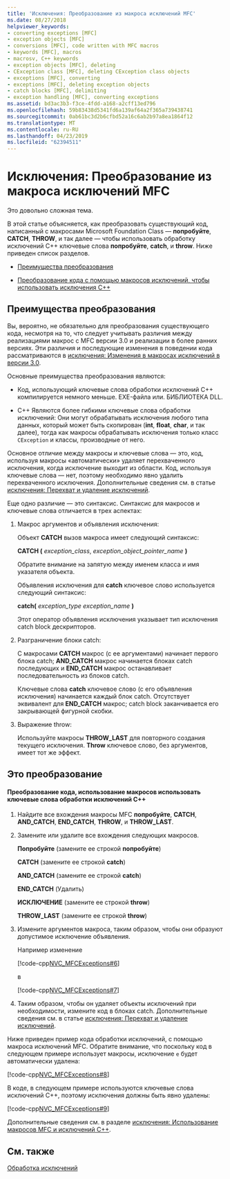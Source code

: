 ```yaml
---
title: 'Исключения: Преобразование из макроса исключений MFC'
ms.date: 08/27/2018
helpviewer_keywords:
- converting exceptions [MFC]
- exception objects [MFC]
- conversions [MFC], code written with MFC macros
- keywords [MFC], macros
- macrosv, C++ keywords
- exception objects [MFC], deleting
- CException class [MFC], deleting CException class objects
- exceptions [MFC], converting
- exceptions [MFC], deleting exception objects
- catch blocks [MFC], delimiting
- exception handling [MFC], converting exceptions
ms.assetid: bd3ac3b3-f3ce-4fdd-a168-a2cff13ed796
ms.openlocfilehash: 59b83438d5341fd6a139af64a2f365a739438741
ms.sourcegitcommit: 0ab61bc3d2b6cfbd52a16c6ab2b97a8ea1864f12
ms.translationtype: MT
ms.contentlocale: ru-RU
ms.lasthandoff: 04/23/2019
ms.locfileid: "62394511"
---
```

# <a name="exceptions-converting-from-mfc-exception-macros"></a>Исключения: Преобразование из макроса исключений MFC

Это довольно сложная тема.

В этой статье объясняется, как преобразовать существующий код, написанный с макросами Microsoft Foundation Class — **попробуйте**, **CATCH**, **THROW**, и так далее — чтобы использовать обработку исключений C++ ключевые слова **попробуйте**, **catch**, и **throw**. Ниже приведен список разделов.

- [Преимущества преобразования](#_core_advantages_of_converting)

- [Преобразование кода с помощью макросов исключений, чтобы использовать исключения C++](#_core_doing_the_conversion)

##  <a name="_core_advantages_of_converting"></a> Преимущества преобразования

Вы, вероятно, не обязательно для преобразования существующего кода, несмотря на то, что следует учитывать различия между реализациями макрос с MFC версии 3.0 и реализации в более ранних версиях. Эти различия и последующие изменения в поведении кода рассматриваются в [исключения: Изменения в макросах исключений в версии 3.0](../mfc/exceptions-changes-to-exception-macros-in-version-3-0.md).

Основные преимущества преобразования являются:

- Код, использующий ключевые слова обработки исключений C++ компилируется немного меньше. EXE-файла или. БИБЛИОТЕКА DLL.

- C++ Являются более гибкими ключевые слова обработки исключений: Они могут обрабатывать исключения любого типа данных, который может быть скопирован (**int**, **float**, **char**, и так далее), тогда как макросы обрабатывать исключения только класс `CException` и классы, производные от него.

Основное отличие между макросы и ключевые слова — это, код, используя макросы «автоматически» удаляет перехваченного исключения, когда исключение выходит из области. Код, используя ключевые слова — нет, поэтому необходимо явно удалить перехваченного исключения. Дополнительные сведения см. в статье [исключения: Перехват и удаление исключений](../mfc/exceptions-catching-and-deleting-exceptions.md).

Еще одно различие — это синтаксис. Синтаксис для макросов и ключевые слова отличается в трех аспектах:

1. Макрос аргументов и объявления исключения:

   Объект **CATCH** вызов макроса имеет следующий синтаксис:

   **CATCH (** *exception_class*, *exception_object_pointer_name* **)**

   Обратите внимание на запятую между именем класса и имя указателя объекта.

   Объявления исключения для **catch** ключевое слово используется следующий синтаксис:

   **catch(** *exception_type* *exception_name* **)**

   Этот оператор объявления исключения указывает тип исключения catch block дескрипторов.

2. Разграничение блоки catch:

   С макросами **CATCH** макрос (с ее аргументами) начинает первого блока catch; **AND_CATCH** макрос начинается блоках catch последующих и **END_CATCH** макрос останавливает последовательность из блоков catch.

   Ключевые слова **catch** ключевое слово (с его объявления исключения) начинается каждый блок catch. Отсутствует эквивалент для **END_CATCH** макрос; catch block заканчивается его закрывающей фигурной скобки.

3. Выражение throw:

   Используйте макросы **THROW_LAST** для повторного создания текущего исключения. **Throw** ключевое слово, без аргументов, имеет тот же эффект.

##  <a name="_core_doing_the_conversion"></a> Это преобразование

#### <a name="to-convert-code-using-macros-to-use-the-c-exception-handling-keywords"></a>Преобразование кода, использование макросов использовать ключевые слова обработки исключений C++

1. Найдите все вхождения макросы MFC **попробуйте**, **CATCH**, **AND_CATCH**, **END_CATCH**, **THROW**, и **THROW_LAST**.

2. Замените или удалите все вхождения следующих макросов.

   **Попробуйте** (замените ее строкой **попробуйте**)

   **CATCH** (замените ее строкой **catch**)

   **AND_CATCH** (замените ее строкой **catch**)

   **END_CATCH** (Удалить)

   **ИСКЛЮЧЕНИЕ** (замените ее строкой **throw**)

   **THROW_LAST** (замените ее строкой **throw**)

3. Измените аргументов макроса, таким образом, чтобы они образуют допустимое исключение объявления.

   Например изменение

   [!code-cpp[NVC_MFCExceptions#6](../mfc/codesnippet/cpp/exceptions-converting-from-mfc-exception-macros_1.cpp)]

   в

   [!code-cpp[NVC_MFCExceptions#7](../mfc/codesnippet/cpp/exceptions-converting-from-mfc-exception-macros_2.cpp)]

4. Таким образом, чтобы он удаляет объекты исключений при необходимости, измените код в блоках catch. Дополнительные сведения см. в статье [исключения: Перехват и удаление исключений](../mfc/exceptions-catching-and-deleting-exceptions.md).

Ниже приведен пример кода обработки исключений, с помощью макроса исключений MFC. Обратите внимание, что поскольку код в следующем примере использует макросы, исключение `e` будет автоматически удалена:

[!code-cpp[NVC_MFCExceptions#8](../mfc/codesnippet/cpp/exceptions-converting-from-mfc-exception-macros_3.cpp)]

В коде, в следующем примере используются ключевые слова исключений C++, поэтому исключения должны быть явно удалены:

[!code-cpp[NVC_MFCExceptions#9](../mfc/codesnippet/cpp/exceptions-converting-from-mfc-exception-macros_4.cpp)]

Дополнительные сведения см. в разделе [исключения: Использование макросов MFC и исключений C++](../mfc/exceptions-using-mfc-macros-and-cpp-exceptions.md).

## <a name="see-also"></a>См. также

[Обработка исключений](../mfc/exception-handling-in-mfc.md)<br/>
